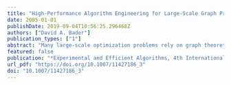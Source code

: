 ```yaml
---
title: "High-Performance Algorithm Engineering for Large-Scale Graph Problems and Computational Biology"
date: 2005-01-01
publishDate: 2019-09-04T10:56:25.296468Z
authors: ["David A. Bader"]
publication_types: ["1"]
abstract: "Many large-scale optimization problems rely on graph theoretic solutions; yet high-performance computing has traditionally focused on regular applications with high degrees of locality. We describe our novel methodology for designing and implementing irregular parallel algorithms that attain significant performance on high-end computer systems. Our results for several fundamental graph theory problems are the first ever to achieve parallel speedups. Specifically, we have demonstrated for the first time that significant parallel speedups are attainable for arbitrary instances of a variety of graph problems and are developing a library of fundamental routines for discrete optimization (especially in computational biology) on shared-memory systems.  Phylogenies derived from gene order data may prove crucial in answering some fundamental questions in biomolecular evolution. High-performance algorithm engineering offers a battery of tools that can reduce, sometimes spectacularly, the running time of existing approaches. We discuss one such such application, GRAPPA, that demonstrated over a billion-fold speedup in running time (on a variety of real and simulated datasets), by combining low-level algorithmic improvements, cache-aware programming, careful performance tuning, and massive parallelism. We show how these techniques are directly applicable to a large variety of problems in computational biology."
featured: false
publication: "*Experimental and Efficient Algorithms, 4th InternationalWorkshop, WEA 2005, Santorini Island, Greece, May 10-13, 2005, Proceedings*"
url_pdf: "https://doi.org/10.1007/11427186_3"
doi: "10.1007/11427186_3"
---
```



